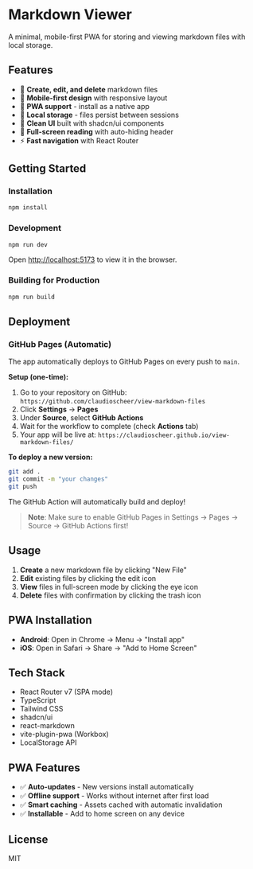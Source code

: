 # Markdown Viewer

A minimal, mobile-first PWA for storing and viewing markdown files with local storage.

## Features

- 📝 **Create, edit, and delete** markdown files
- 📱 **Mobile-first design** with responsive layout
- 🔄 **PWA support** - install as a native app
- 💾 **Local storage** - files persist between sessions
- 🎨 **Clean UI** built with shadcn/ui components
- 📖 **Full-screen reading** with auto-hiding header
- ⚡ **Fast navigation** with React Router

## Getting Started

### Installation

```bash
npm install
```

### Development

```bash
npm run dev
```

Open [http://localhost:5173](http://localhost:5173) to view it in the browser.

### Building for Production

```bash
npm run build
```

## Deployment

### GitHub Pages (Automatic)

The app automatically deploys to GitHub Pages on every push to `main`.

**Setup (one-time):**

1. Go to your repository on GitHub: `https://github.com/claudioscheer/view-markdown-files`
2. Click **Settings** → **Pages**
3. Under **Source**, select **GitHub Actions**
4. Wait for the workflow to complete (check **Actions** tab)
5. Your app will be live at: `https://claudioscheer.github.io/view-markdown-files/`

**To deploy a new version:**
```bash
git add .
git commit -m "your changes"
git push
```

The GitHub Action will automatically build and deploy!

> **Note**: Make sure to enable GitHub Pages in Settings → Pages → Source → GitHub Actions first!

## Usage

1. **Create** a new markdown file by clicking "New File"
2. **Edit** existing files by clicking the edit icon
3. **View** files in full-screen mode by clicking the eye icon
4. **Delete** files with confirmation by clicking the trash icon

## PWA Installation

- **Android**: Open in Chrome → Menu → "Install app"
- **iOS**: Open in Safari → Share → "Add to Home Screen"

## Tech Stack

- React Router v7 (SPA mode)
- TypeScript
- Tailwind CSS
- shadcn/ui
- react-markdown
- vite-plugin-pwa (Workbox)
- LocalStorage API

## PWA Features

- ✅ **Auto-updates** - New versions install automatically
- ✅ **Offline support** - Works without internet after first load
- ✅ **Smart caching** - Assets cached with automatic invalidation
- ✅ **Installable** - Add to home screen on any device

## License

MIT